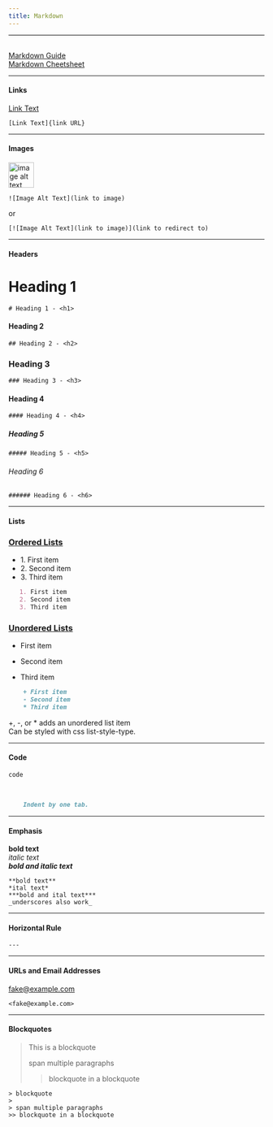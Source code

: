 ```yaml
---
title: Markdown
---
```


<div class="post">

<div id="main" style="left: 0; width: 100%; border-top: 1px solid black;">
<br/>

[Markdown Guide](https://www.markdownguide.org/basic-syntax/)   
[Markdown Cheetsheet](https://www.code2bits.com/assets/cheat-sheets/cheatsheet-markdown.pdf)

---


#### Links

[Link Text](#)

    [Link Text]{link URL}

---

#### Images

<img src="https://image.flaticon.com/icons/png/512/23/23765.png" alt="image alt text" style="width: 50px;"/><br/>

    ![Image Alt Text](link to image)
    
or

    [![Image Alt Text](link to image)](link to redirect to)

---

#### Headers


# Heading 1

    # Heading 1 - <h1>

#### Heading 2

    ## Heading 2 - <h2>

### Heading 3

    ### Heading 3 - <h3>

#### Heading 4

    #### Heading 4 - <h4>

##### Heading 5

    ##### Heading 5 - <h5>

###### Heading 6

    ###### Heading 6 - <h6>

---

#### Lists

<h3><u>Ordered Lists</u></h3>

-   1\. First item
-   2\. Second item
-   3\. Third item

~~~markdown
   1. First item
   2. Second item
   3. Third item
~~~


<h3><u>Unordered Lists</u></h3>


+   First item
*   Second item
-   Third item

~~~markdown
    + First item
    - Second item
    * Third item
~~~
+, -, or * adds an unordered list item<br/>
Can be styled with css list-style-type.

---

#### Code

    code
    
<br/> 
    
~~~markdown
    Indent by one tab.
~~~

---

#### Emphasis

**bold text**<br/>
*italic text*<br/>
***bold and italic text***

    **bold text** 
    *ital text*
    ***bold and ital text***
    _underscores also work_

---

#### Horizontal Rule

    ---

---

#### URLs and Email Addresses


<fake@example.com>

    <fake@example.com>


---

#### Blockquotes

> This is a blockquote
>
> span multiple paragraphs
>> blockquote in a blockquote

    > blockquote
    >
    > span multiple paragraphs
    >> blockquote in a blockquote

</div>